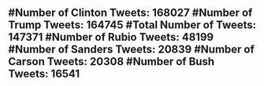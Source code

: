 #Number of Clinton Tweets: 168027
#Number of Trump Tweets: 164745
#Total Number of Tweets: 147371 
#Number of Rubio Tweets: 48199
#Number of Sanders Tweets: 20839
#Number of Carson Tweets: 20308
#Number of Bush Tweets: 16541
---
